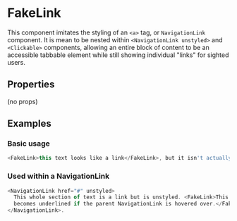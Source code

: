 # FakeLink

This component imitates the styling of an `<a>` tag, or `NavigationLink` component. It is mean to be nested within `<NavigationLink unstyled>` and `<Clickable>` components, allowing an entire block of content to be an accessible tabbable element while still showing individual "links" for sighted users.

## Properties

(no props)

## Examples

### Basic usage

```js
<FakeLink>this text looks like a link</FakeLink>, but it isn't actually tabbable or clickable.
```

### Used within a NavigationLink

```js
<NavigationLink href="#" unstyled>
  This whole section of text is a link but is unstyled. <FakeLink>This text looks like a link and
  becomes underlined if the parent NavigationLink is hovered over.</FakeLink>
</NavigationLink>.
```
